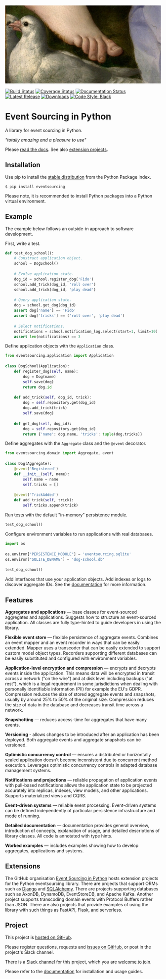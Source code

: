 [![Event sourcing in Python](images/Cupid-foot-686x343.jpeg)](https://eventsourcing.readthedocs.io/)

[![Build Status](https://github.com/pyeventsourcing/eventsourcing/actions/workflows/runtests.yaml/badge.svg?branch=main)](https://github.com/pyeventsourcing/eventsourcing/tree/main)
[![Coverage Status](https://coveralls.io/repos/github/pyeventsourcing/eventsourcing/badge.svg?branch=main)](https://coveralls.io/github/pyeventsourcing/eventsourcing?branch=main)
[![Documentation Status](https://readthedocs.org/projects/eventsourcing/badge/?version=stable)](https://eventsourcing.readthedocs.io/en/stable/)
[![Latest Release](https://badge.fury.io/py/eventsourcing.svg)](https://pypi.org/project/eventsourcing/)
[![Downloads](https://static.pepy.tech/personalized-badge/eventsourcing?period=total&units=international_system&left_color=grey&right_color=brightgreen&left_text=downloads)](https://pypistats.org/packages/eventsourcing)
[![Code Style: Black](https://img.shields.io/badge/code%20style-black-000000.svg)](https://github.com/psf/black)


# Event Sourcing in Python

A library for event sourcing in Python.

*"totally amazing and a pleasure to use"*

Please [read the docs](https://eventsourcing.readthedocs.io/). See also [extension projects](https://github.com/pyeventsourcing).


## Installation

Use pip to install the [stable distribution](https://pypi.org/project/eventsourcing/)
from the Python Package Index.

    $ pip install eventsourcing

Please note, it is recommended to install Python
packages into a Python virtual environment.


## Example

The example below follows an outside-in approach to software development.

First, write a test.

```python
def test_dog_school():
    # Construct application object.
    school = DogSchool()

    # Evolve application state.
    dog_id = school.register_dog('Fido')
    school.add_trick(dog_id, 'roll over')
    school.add_trick(dog_id, 'play dead')

    # Query application state.
    dog = school.get_dog(dog_id)
    assert dog['name'] == 'Fido'
    assert dog['tricks'] == ('roll over', 'play dead')

    # Select notifications.
    notifications = school.notification_log.select(start=1, limit=10)
    assert len(notifications) == 3
```

Define application objects with the `Application` class.

```python
from eventsourcing.application import Application

class DogSchool(Application):
    def register_dog(self, name):
        dog = Dog(name)
        self.save(dog)
        return dog.id

    def add_trick(self, dog_id, trick):
        dog = self.repository.get(dog_id)
        dog.add_trick(trick)
        self.save(dog)

    def get_dog(self, dog_id):
        dog = self.repository.get(dog_id)
        return {'name': dog.name, 'tricks': tuple(dog.tricks)}
```

Define aggregates with the `Aggregate` class and the `@event` decorator.

```python
from eventsourcing.domain import Aggregate, event

class Dog(Aggregate):
    @event('Registered')
    def __init__(self, name):
        self.name = name
        self.tricks = []

    @event('TrickAdded')
    def add_trick(self, trick):
        self.tricks.append(trick)
```

Run tests with the default "in-memory" persistence module.

```python
test_dog_school()
```
Configure environment variables to run applications with real databases.

```python
import os

os.environ["PERSISTENCE_MODULE"] = 'eventsourcing.sqlite'
os.environ["SQLITE_DBNAME"] = 'dog-school.db'

test_dog_school()
```

Add interfaces that use your application objects.
Add indexes or logs to discover aggregate IDs.
See the [documentation](https://eventsourcing.readthedocs.io/) for more information.

## Features

**Aggregates and applications** — base classes for event-sourced aggregates
and applications. Suggests how to structure an event-sourced application. All
classes are fully type-hinted to guide developers in using the library.

**Flexible event store** — flexible persistence of aggregate events. Combines
an event mapper and an event recorder in ways that can be easily extended.
Mapper uses a transcoder that can be easily extended to support custom
model object types. Recorders supporting different databases can be easily
substituted and configured with environment variables.

**Application-level encryption and compression** — encrypts and decrypts events inside the
application. This means data will be encrypted in transit across a network ("on the wire")
and at disk level including backups ("at rest"), which is a legal requirement in some
jurisdictions when dealing with personally identifiable information (PII) for example
the EU's GDPR. Compression reduces the size of stored aggregate events and snapshots, usually
by around 25% to 50% of the original size. Compression reduces the size of data
in the database and decreases transit time across a network.

**Snapshotting** — reduces access-time for aggregates that have many events.

**Versioning** - allows changes to be introduced after an application
has been deployed. Both aggregate events and aggregate snapshots can be versioned.

**Optimistic concurrency control** — ensures a distributed or horizontally scaled
application doesn't become inconsistent due to concurrent method execution. Leverages
optimistic concurrency controls in adapted database management systems.

**Notifications and projections** — reliable propagation of application
events with pull-based notifications allows the application state to be
projected accurately into replicas, indexes, view models, and other applications.
Supports materialized views and CQRS.

**Event-driven systems** — reliable event processing. Event-driven systems
can be defined independently of particular persistence infrastructure and mode of
running.

**Detailed documentation** — documentation provides general overview, introduction
of concepts, explanation of usage, and detailed descriptions of library classes.
All code is annotated with type hints.

**Worked examples** — includes examples showing how to develop aggregates, applications
and systems.


## Extensions

The GitHub organisation
[Event Sourcing in Python](https://github.com/pyeventsourcing)
hosts extension projects for the Python eventsourcing library.
There are projects that support ORMs such as [Django](https://github.com/pyeventsourcing/eventsourcing-django) and [SQLAlchemy](https://github.com/pyeventsourcing/eventsourcing-sqlalchemy).
There are projects supporting databases such as AxonDB, DynamoDB,
EventStoreDB, and Apache Kafka. Another project supports
transcoding domain events with Protocol Buffers rather than JSON.
There are also projects that provide examples of using the
library with such things as [FastAPI](https://github.com/pyeventsourcing/example-fastapi),
Flask, and serverless.

## Project

This project is [hosted on GitHub](https://github.com/pyeventsourcing/eventsourcing).

Please register questions, requests and
[issues on GitHub](https://github.com/pyeventsourcing/eventsourcing/issues),
or post in the project's Slack channel.

There is a [Slack channel](https://join.slack.com/t/eventsourcinginpython/shared_invite/enQtMjczNTc2MzcxNDI0LTJjMmJjYTc3ODQ3M2YwOTMwMDJlODJkMjk3ZmE1MGYyZDM4MjIxODZmYmVkZmJkODRhZDg5N2MwZjk1YzU3NmY)
for this project, which you are [welcome to join](https://join.slack.com/t/eventsourcinginpython/shared_invite/enQtMjczNTc2MzcxNDI0LTJjMmJjYTc3ODQ3M2YwOTMwMDJlODJkMjk3ZmE1MGYyZDM4MjIxODZmYmVkZmJkODRhZDg5N2MwZjk1YzU3NmY).

Please refer to the [documentation](https://eventsourcing.readthedocs.io/) for installation and usage guides.
